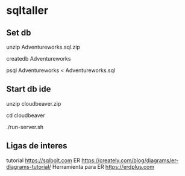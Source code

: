 # sqltaller

## Set db
unzip Adventureworks.sql.zip

createdb Adventureworks

psql Adventureworks < Adventureworks.sql

## Start db ide
unzip cloudbeaver.zip 

cd cloudbeaver

./run-server.sh

## Ligas de interes
tutorial https://sqlbolt.com
ER https://creately.com/blog/diagrams/er-diagrams-tutorial/
Herramienta para ER https://erdplus.com
